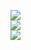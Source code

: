 <img src="https://streak-stats.demolab.com?user=thedevkristaps&theme=highcontrast&hide_border=true&border_radius=5&card_width=800"></br>
<img src="https://github-readme-stats.vercel.app/api?username=thedevkristaps&show_icons=true&theme=vision-friendly-dark"></br>
<img src="https://github-readme-stats.vercel.app/api/top-langs/?username=thedevkristaps&size_weight=0.15&count_weight=0.5&layout=compact&theme=vision-friendly-dark"></br>
</br>
<img src="https://komarev.com/ghpvc/?username=thedevkristaps&style=for-the-badge&color=orange" alt=""/>
